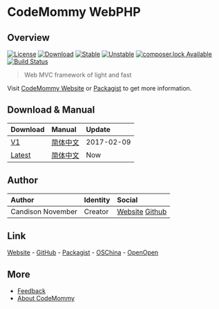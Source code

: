 # CodeMommy WebPHP

## Overview

[![License](https://poser.pugx.org/CodeMommy/WebPHP/license)](LICENSE)
[![Download](https://poser.pugx.org/CodeMommy/WebPHP/downloads)](https://packagist.org/packages/CodeMommy/WebPHP)
[![Stable](https://poser.pugx.org/CodeMommy/WebPHP/version)](https://packagist.org/packages/CodeMommy/WebPHP)
[![Unstable](https://poser.pugx.org/CodeMommy/WebPHP/v/unstable)](https://packagist.org/packages/CodeMommy/WebPHP)
[![composer.lock Available](https://poser.pugx.org/CodeMommy/WebPHP/composerlock)](https://packagist.org/packages/CodeMommy/WebPHP)
[![Build Status](https://travis-ci.org/CodeMommy/WebPHP.svg?branch=master)](https://travis-ci.org/CodeMommy/WebPHP)

> Web MVC framework of light and fast

Visit [CodeMommy Website](http://www.codemommy.com) or [Packagist](https://packagist.org/packages/CodeMommy/WebPHP) to get more information.

## Download & Manual

| Download | Manual | Update |
| :------- | :------------ | :----- |
| [V1](https://github.com/CodeMommy/WebPHP/releases/tag/1.1.0)    | [简体中文](system/manual/1/SimplifiedChinese.md) | 2017-02-09 |
| [Latest](https://github.com/CodeMommy/WebPHP/archive/master.zip) | [简体中文](system/manual/1/SimplifiedChinese.md) | Now |

## Author

| Author            | Identity | Social |
| :---------------- | :------- | :----- |
| Candison November | Creator  | [Website](http://www.kandisheng.com/) [Github](https://github.com/KanDisheng) |

## Link

[Website](http://www.CodeMommy.com) - [GitHub](https://github.com/CodeMommy/WebPHP) - [Packagist](https://packagist.org/packages/CodeMommy/WebPHP) - [OSChina](http://www.oschina.net/p/luckyphp) - [OpenOpen](http://www.open-open.com/lib/view/open1450851176558.html)

## More

- [Feedback](https://github.com/CodeMommy/WebPHP/issues)
- [About CodeMommy](https://github.com/CodeMommy/CodeMommy)